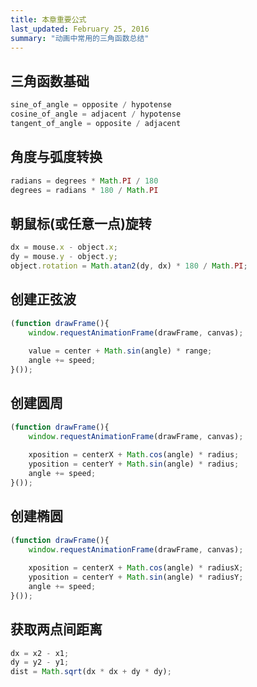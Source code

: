 ```yaml
---
title: 本章重要公式
last_updated: February 25, 2016
summary: "动画中常用的三角函数总结"
---
```


## 三角函数基础

```javascript
sine_of_angle = opposite / hypotense
cosine_of_angle = adjacent / hypotense
tangent_of_angle = opposite / adjacent
```

## 角度与弧度转换

```javascript
radians = degrees * Math.PI / 180
degrees = radians * 180 / Math.PI
```

## 朝鼠标(或任意一点)旋转

```javascript
dx = mouse.x - object.x;
dy = mouse.y - object.y;
object.rotation = Math.atan2(dy, dx) * 180 / Math.PI;
```

## 创建正弦波

```javascript
(function drawFrame(){
	window.requestAnimationFrame(drawFrame, canvas);
	
	value = center + Math.sin(angle) * range;
	angle += speed;
}());
```

## 创建圆周

```javascript
(function drawFrame(){
	window.requestAnimationFrame(drawFrame, canvas);
	
	xposition = centerX + Math.cos(angle) * radius;
	yposition = centerY + Math.sin(angle) * radius;
	angle += speed;
}());
```

## 创建椭圆

```javascript
(function drawFrame(){
	window.requestAnimationFrame(drawFrame, canvas);
	
	xposition = centerX + Math.cos(angle) * radiusX;
	yposition = centerY + Math.sin(angle) * radiusY;
	angle += speed;
}());
```

## 获取两点间距离

```javascript
dx = x2 - x1;
dy = y2 - y1;
dist = Math.sqrt(dx * dx + dy * dy);
```